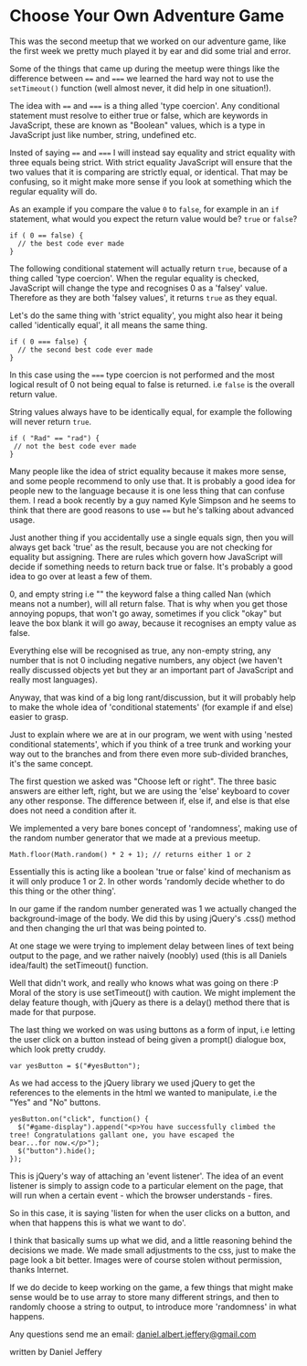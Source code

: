Choose Your Own Adventure Game
===============================

This was the second meetup that we worked on our adventure game, like the first week we pretty much played it by ear and did some trial and error. 

Some of the things that came up during the meetup were things like the difference between `==` and `===` we learned the hard way not to use the `setTimeout()` function (well almost never, it did help in one situation!).

The idea with `==` and `===` is a thing alled 'type coercion'. Any conditional statement must resolve to either true or false, which are keywords in JavaScript, these are known as "Boolean" values, which is a type in JavaScript just like number, string, undefined etc. 

Insted of saying `==` and `===` I will instead say equality and strict equality with three equals being strict. With strict equality JavaScript will ensure that the two values that it is comparing are strictly equal, or identical. That may be confusing, so it might make more sense if you look at something which the regular equality will do. 

As an example if you compare the value `0` to `false`, for example in an `if` statement, what would you expect the return value would be? `true` or `false`? 
```
if ( 0 == false) { 
  // the best code ever made
}
```
The following conditional statement will actually return `true`, because of a thing called 'type coercion'. When the regular equality is checked, JavaScript will change the type and recognises 0 as a 'falsey' value. Therefore as they are both 'falsey values', it returns `true` as they equal.

Let's  do the same thing with 'strict equality', you might also hear it being called 'identically equal', it all means the same thing. 
```
if ( 0 === false) { 
  // the second best code ever made
}
```
In this case using the `===` type coercion is not performed and the most logical result of 0 not being equal to false is returned. i.e `false` is the overall return value. 

String values always have to be identically equal, for example the following will never return `true`.
```
if ( "Rad" == "rad") {
 // not the best code ever made
}
```

Many people like the idea of strict equality because it makes more sense, and some people recommend to only use that. It is probably a good idea for people new to the language because it is one less thing that can confuse them. I read a book recently by a guy named Kyle Simpson and he seems to think that there are good reasons to use `==` but he's talking about advanced usage. 

Just another thing if you accidentally use a single equals sign, then you will always get back 'true' as the result, because you are not checking for equality but assigning. There are rules which govern how JavaScript will decide if something needs to return back true or false. It's probably a good idea to go over at least a few of them. 

0, and empty string i.e "" the keyword false a thing called Nan (which means not a number), will all return false. That is why when you get those annoying popups, that won't go away, sometimes if you click "okay" but leave the box blank it will go away, because it recognises an empty value as false.

Everything else will be recognised as true, any non-empty string, any number that is not 0 including negative numbers, any object (we haven't really discussed objects yet but they ar an important part of JavaScript and really most languages).

Anyway, that was kind of a big long rant/discussion, but it will probably help to make the whole idea of 'conditional statements' (for example if and else) easier to grasp. 

Just to explain where we are at in our program, we went with using 'nested conditional statements', which if you think of a tree trunk and working your way out to the branches and from there even more sub-divided branches, it's the same concept. 

The first question we asked was "Choose left or right". The three basic answers are either left, right, but we are using the 'else' keyboard to cover any other response. The difference between if, else if, and else is that else does not need a condition after it. 

We implemented a very bare bones concept of 'randomness', making use of the random number generator that we made at a previous meetup.
```
Math.floor(Math.random() * 2 + 1); // returns either 1 or 2
```
Essentially this is acting like a boolean 'true or false' kind of mechanism as it will only produce 1 or 2. In other words 'randomly decide whether to do this thing or the other thing'. 

In our game if the random number generated was 1 we actually changed the background-image of the body. We did this by using jQuery's .css() method and then changing the url that was being pointed to. 

At one stage we were trying to implement delay between lines of text being output to the page, and we rather naively (noobly) used (this is all Daniels idea/fault) the setTimeout() function. 

Well that didn't work, and really who knows what was going on there :P Moral of the story is use setTimeout() with caution. We might implement the delay feature though, with jQuery as there is a delay() method there that is made for that purpose. 

The last thing we worked on was using buttons as a form of input, i.e letting the user click on a button instead of being given a prompt() dialogue box, which look pretty cruddy. 
```
var yesButton = $("#yesButton");
```
As we had access to the jQuery library we used jQuery to get the references to the elements in the html we wanted to manipulate, i.e the "Yes" and "No" buttons. 
```
yesButton.on("click", function() {
  $("#game-display").append("<p>You have successfully climbed the tree! Congratulations gallant one, you have escaped the           bear...for now.</p>");
  $("button").hide();
});
```
This is jQuery's way of attaching an 'event listener'. The idea of an event listener is simply to assign code to a particular element on the page, that will run when a certain event - which the browser understands - fires. 

So in this case, it is saying 'listen for when the user clicks on a button, and when that happens this is what we want to do'. 

I think that basically sums up what we did, and a little reasoning behind the decisions we made. We made small adjustments to the css, just to make the page look a bit better. Images were of course stolen without permission, thanks Internet. 

If we do decide to keep working on the game, a few things that might make sense would be to use array to store many different strings, and then to randomly choose a string to output, to introduce more 'randomness' in what happens.

Any questions send me an email: daniel.albert.jeffery@gmail.com
  
  
  
  written by Daniel Jeffery
